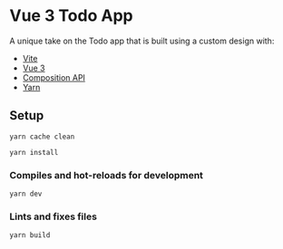 # Vue 3 Todo App

A unique take on the Todo app that is built using a custom design with:

- [Vite](https://github.com/vitejs/vite)
- [Vue 3](https://v3.vuejs.org/)
- [Composition API](https://vuejs.org/guide/extras/composition-api-faq.html)
- [Yarn](https://classic.yarnpkg.com/en/)

## Setup

```
yarn cache clean
```
```
yarn install
```

### Compiles and hot-reloads for development

```
yarn dev
```

### Lints and fixes files

```
yarn build
```

